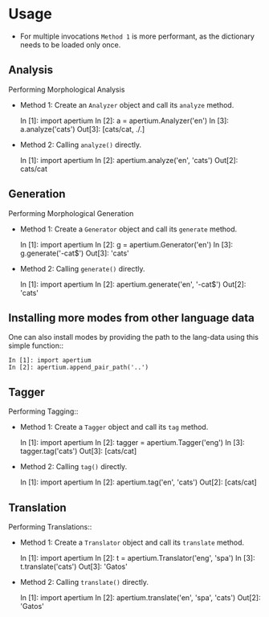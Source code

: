 Usage
=====

- For multiple invocations `Method 1` is more performant, as the dictionary needs to be loaded only once.

Analysis
--------

Performing Morphological Analysis

- Method 1: Create an `Analyzer` object and call its `analyze` method.


    In [1]: import apertium
    In [2]: a = apertium.Analyzer('en')
    In [3]: a.analyze('cats')
    Out[3]: [cats/cat<n><pl>, ./.<sent>]


- Method 2: Calling `analyze()` directly.


    In [1]: import apertium
    In [2]: apertium.analyze('en', 'cats')
    Out[2]: cats/cat<n><pl>


Generation
----------

Performing Morphological Generation

- Method 1:  Create a `Generator` object and call its `generate` method.


    In [1]: import apertium
    In [2]: g = apertium.Generator('en')
    In [3]: g.generate('-cat<n><pl>$')
    Out[3]: 'cats'


- Method 2: Calling `generate()` directly.

    In [1]: import apertium
    In [2]: apertium.generate('en', '-cat<n><pl>$')
    Out[2]: 'cats'

Installing more modes from other language data
----------------------------------------------

One can also install modes by providing the path to the lang-data using this simple function::

    In [1]: import apertium
    In [2]: apertium.append_pair_path('..')

Tagger
-----------

Performing Tagging::

- Method 1:  Create a `Tagger` object and call its `tag` method.


    In [1]: import apertium
    In [2]: tagger = apertium.Tagger('eng')
    In [3]: tagger.tag('cats')
    Out[3]: [cats/cat<n><pl>]


- Method 2: Calling `tag()` directly.


    In [1]: import apertium
    In [2]: apertium.tag('en', 'cats')
    Out[2]: [cats/cat<n><pl>]

Translation
-----------

Performing Translations::

- Method 1:  Create a `Translator` object and call its `translate` method.


    In [1]: import apertium
    In [2]: t = apertium.Translator('eng', 'spa')
    In [3]: t.translate('cats')
    Out[3]: 'Gatos'


- Method 2: Calling `translate()` directly.


    In [1]: import apertium
    In [2]: apertium.translate('en', 'spa', 'cats')
    Out[2]: 'Gatos'
